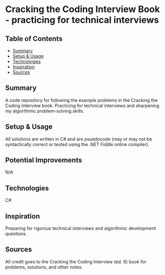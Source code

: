 # Cracking the Coding Interview Book - practicing for technical interviews

## Table of Contents
* [Summary](#summary)
* [Setup & Usage](#setup-&-usage)
* [Technologies](#technologies)
* [Inspiration](#inspiration)
* [Sources](#sources)

## Summary
A code repository for following the example problems in the Cracking the Coding Interview book.  Practicing for technical interviews and sharpening my algorithmic problem-solving skills.

## Setup & Usage
All solutions are written in C# and are psuedocode (may or may not be syntactically correct or tested using the .NET Fiddle online compiler).

## Potential Improvements
N/A

## Technologies
C#

## Inspiration
Preparing for rigorous technical interviews and algorithmic development questions.

## Sources
All credit goes to the Cracking the Coding Interview (ed. 6) book for problems, solutions, and other notes.
